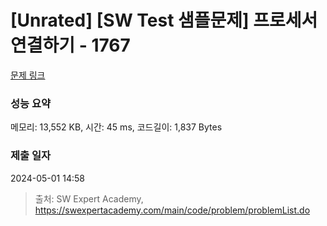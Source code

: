 # [Unrated] [SW Test 샘플문제] 프로세서 연결하기 - 1767 

[문제 링크](https://swexpertacademy.com/main/code/problem/problemDetail.do?contestProbId=AV4suNtaXFEDFAUf) 

### 성능 요약

메모리: 13,552 KB, 시간: 45 ms, 코드길이: 1,837 Bytes

### 제출 일자

2024-05-01 14:58



> 출처: SW Expert Academy, https://swexpertacademy.com/main/code/problem/problemList.do